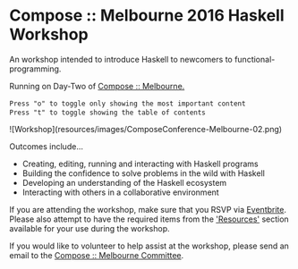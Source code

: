 

Compose :: Melbourne 2016 Haskell Workshop
==========================================

<div class="center important">

An workshop intended to introduce Haskell to newcomers to functional-programming.

Running on Day-Two of [Compose :: Melbourne.](http://www.composeconference.org)

</div>

<div class="important">

~~~{.note .notitle}
Press "o" to toggle only showing the most important content
Press "t" to toggle showing the table of contents
~~~

</div>

<div class="center nopad"> ![Workshop](resources/images/ComposeConference-Melbourne-02.png) </div>

Outcomes include...

* Creating, editing, running and interacting with Haskell programs
* Building the confidence to solve problems in the wild with Haskell
* Developing an understanding of the Haskell ecosystem
* Interacting with others in a collaborative environment

<div class="important note">

If you are attending the workshop, make sure that you RSVP via
[Eventbrite](https://www.eventbrite.com.au/e/haskell-workshop-compose-conference-melbourne-2016-tickets-26654564520).
Please also attempt to have the required items from the
['Resources'](#resources) section available for your use during the workshop.

If you would like to volunteer to help assist at the workshop, please send an email to the
[Compose :: Melbourne Committee](mailto:composemel-admin@googlegroups.com).

</div>
